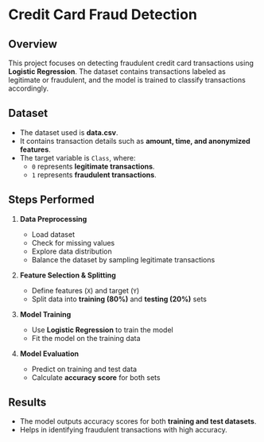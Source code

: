 # Credit Card Fraud Detection

## Overview
This project focuses on detecting fraudulent credit card transactions using **Logistic Regression**. The dataset contains transactions labeled as legitimate or fraudulent, and the model is trained to classify transactions accordingly.

## Dataset
- The dataset used is **data.csv**.
- It contains transaction details such as **amount, time, and anonymized features**.
- The target variable is `Class`, where:
  - `0` represents **legitimate transactions**.
  - `1` represents **fraudulent transactions**.

## Steps Performed
1. **Data Preprocessing**
   - Load dataset
   - Check for missing values
   - Explore data distribution
   - Balance the dataset by sampling legitimate transactions

2. **Feature Selection & Splitting**
   - Define features (`X`) and target (`Y`)
   - Split data into **training (80%)** and **testing (20%)** sets

3. **Model Training**
   - Use **Logistic Regression** to train the model
   - Fit the model on the training data

4. **Model Evaluation**
   - Predict on training and test data
   - Calculate **accuracy score** for both sets

## Results
- The model outputs accuracy scores for both **training and test datasets**.
- Helps in identifying fraudulent transactions with high accuracy.



